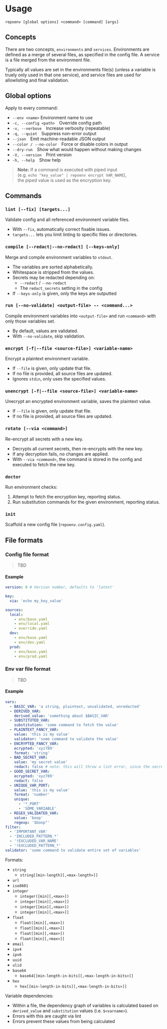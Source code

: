# Usage

`repoenv [global options] <command> [command] [args]`

## Concepts

There are two concepts, `environments` and `services`. Environments are defined as a merge of several files, as specified in the config file. A service is a file merged from the environment file.

Typically all values are set in the environments file(s) (unless a variable is truely only used in that one service), and service files are used for allowlisting and final validation.

## Global options

Apply to every command:

- `--env <name>` Environment name to use
- `-c, --config <path>` Override config path
- `-v, --verbose` Increase verbosity (repeatable)
- `-q, --quiet` Suppress non-error output
- `--json` Emit machine-readable JSON output
- `--color / --no-color` Force or disable colors in output
- `--dry-run` Show what would happen without making changes
- `-V, --version` Print version
- `-h, --help` Show help

> **Note:** If a command is executed with piped input  
> (e.g. `echo "key_value" | repoenv encrypt VAR_NAME`),  
> the piped value is used as the encryption key.

## Commands

### `lint [--fix] [targets...]`

Validate config and all referenced environment variable files.

- With `--fix`, automatically correct fixable issues.
- `targets...` lets you limit linting to specific files or directories.

### `compile [--redact|--no-redact] [--keys-only]`

Merge and compile environment variables to `stdout`.

- The variables are sorted alphabetically.
- Whitespace is stripped from the values.
- Secrets may be redacted depending on:
  - `--redact` / `--no-redact`
  - The `redact_secrets` setting in the config
- If `--keys-only` is given, only the keys are outputted

### `run [--no-validate] <output-file> -- <command...>`

Compile environment variables into `<output-file>` and run `<command>` with only those variables set.

- By default, values are validated.
- With `--no-validate`, skip validation.

### `encrypt [-f|--file <source-file>] <variable-name>`

Encrypt a plaintext environment variable.

- If `--file` is given, only update that file.
- If no file is provided, all source files are updated.
- Ignores `stdin`, only uses the specified values.

### `unencrypt [-f|--file <source-file>] <variable-name>`

Unecrypt an encrypted environment variable, saves the plaintext value.

- If `--file` is given, only update that file.
- If no file is provided, all source files are updated.

### `rotate [--via <command>]`

Re-encrypt all secrets with a new key.

- Decrypts all current secrets, then re-encrypts with the new key.
- If any decryption fails, no changes are applied.
- With `--via <command>`, the command is stored in the config and executed to fetch the new key.

### `doctor`

Run environment checks:

1. Attempt to fetch the encryption key, reporting status.
2. Run substitution commands for the given environment, reporting status.

### `init`

Scaffold a new config file (`repoenv.config.yaml`).

## File formats

### Config file format

> TBD

#### Example

```yaml
version: 0 # Version number, defaults to 'latest'

key:
  via: 'echo my_key_value'

sources:
  local:
    - env/base.yaml
    - env/local.yaml
    - override.yaml
  dev:
    - env/base.yaml
    - env/dev.yaml
  prod:
    - env/base.yaml
    - env/prod.yaml
```

### Env var file format

> TBD

#### Example

```yaml
vars:
  - BASIC_VAR: 'a string, plaintext, unvalidated, unredacted'
  - DERIVED_VAR:
    derived_value: 'something about $BASIC_VAR'
  - SUBSTITUTED_VAR:
    substitution: 'some command to fetch the value'
  - PLAINTEXT_FANCY_VAR:
    value: 'this is my value'
    validator: 'some command to validate the value'
  - ENCRYPTED_FANCY_VAR:
    ecrypted: 'xyz789'
    format: 'string'
  - BAD_SECRET_VAR:
    value: 'my secret value'
    redact: false # note: this will throw a lint error, since the secret is in plaintext
  - GOOD_SECRET_VAR:
    ecrypted: 'xyz789'
    redact: false
  - UNIQUE_VAR_PORT:
    value: 'this is my value'
    format: 'number'
    unique:
      - '*_PORT'
      - 'SOME_VARIABLE'
  - REGEX_VALIDATED_VAR:
    value: 'boop'
    regexp: '$boop^'
filter:
  - 'IMPORTANT_VAR'
  - 'INCLUDED_PATTERN_*'
  - '!EXCLUDED_VAR_NAME'
  - '!EXCLUDED_PATTERN_*'
validator: 'some command to validate entire set of variables'
```

Formats:

- `string`
  - `string[[min-length][,<max-length>]]`
- `url`
- `iso8601`
- `integer`
  - `integer([min][,<max>])`
  - `integer[[min][,<max>]]`
  - `integer[[min][,<max>])`
  - `integer([min][,<max>]]`
- `float`
  - `float([min][,<max>])`
  - `float[[min][,<max>]]`
  - `float[[min][,<max>])`
  - `float([min][,<max>]]`
- `email`
- `ipv4`
- `ipv6`
- `uuid`
- `ulid`
- `base64`
  - `base64[[min-length-in-bits][,<max-length-in-bits>]]`
- `hex`
  - `hex[[min-length-in-bits][,<max-length-in-bits>]]`

Variable dependencies:

- Within a file, the dependency graph of variables is calculated based on `derived_value` and `substitution` values (i.e. `$<varname>`).
- Errors with this are caught via lint
- Errors prevent these values from being calculated
